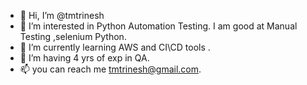 - 👋 Hi, I’m @tmtrinesh
- 👀 I’m interested in Python Automation Testing. I am good at Manual Testing ,selenium Python.
- 🌱 I’m currently learning AWS and CI\CD tools .
- 💞️ I’m having 4 yrs of exp in QA.
- 📫 you can reach me tmtrinesh@gmail.com. 

<!---
tmtrinesh/tmtrinesh is a ✨ special ✨ repository because its `README.md` (this file) appears on your GitHub profile.
You can click the Preview link to take a look at your changes.
--->
